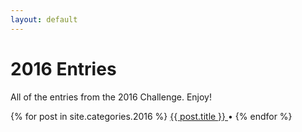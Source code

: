 ```yaml
---
layout: default
---
```


# 2016 Entries

All of the entries from the 2016 Challenge. Enjoy!

<p>
  {% for post in site.categories.2016 %}
      <a href="{{ post.url }}">
        {{ post.title }}
      </a> • 
  {% endfor %}
</p>